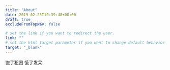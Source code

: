 ```yaml
---
title: "About"
date: 2019-02-25T19:39:48+08:00
draft: true
excludeFromTopNav: false

# set the link if you want to redirect the user.
link: ""
# set the html target parameter if you want to change default behavior
target: "_blank"
---
```


饱了犯困 饿了发呆
